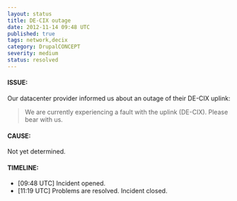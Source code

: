 ```yaml
---
layout: status
title: DE-CIX outage
date: 2012-11-14 09:48 UTC
published: true
tags: network,decix
category: DrupalCONCEPT
severity: medium
status: resolved
---
```


#### ISSUE:

Our datacenter provider informed us about an outage of their DE-CIX uplink:

>We are currently experiencing a fault with the uplink (DE-CIX). Please bear with us. 


#### CAUSE:

Not yet determined.


#### TIMELINE:

* [09:48 UTC] Incident opened. 
* [11:19 UTC] Problems are resolved. Incident closed.
